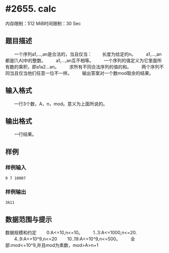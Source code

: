 # #2655. calc

内存限制：512 MiB时间限制：30 Sec

## 题目描述


　　一个序列a1,...,an是合法的，当且仅当：
　　长度为给定的n。
　　a1,...,an都是[1,A]中的整数。
　　a1,...,an互不相等。
　　一个序列的值定义为它里面所有数的乘积，即a1a2...an。
　　求所有不同合法序列的值的和。
　　两个序列不同当且仅当他们任意一位不一样。
　　输出答案对一个数mod取余的结果。

## 输入格式

　　一行3个数，A，n，mod。意义为上面所说的。

## 输出格式

　　一行结果。

## 样例

### 样例输入

    
    9 7 10007
    
    
    
    

### 样例输出

    
    3611
    
    

## 数据范围与提示

数据规模和约定
　　0:A<=10,n<=10。
　　1..3:A<=1000,n<=20.
　　4..9:A<=10^9,n<=20
　　10..19:A<=10^9,n<=500。
　　全部:mod<=10^9,并且mod为素数，mod>A>n+1
